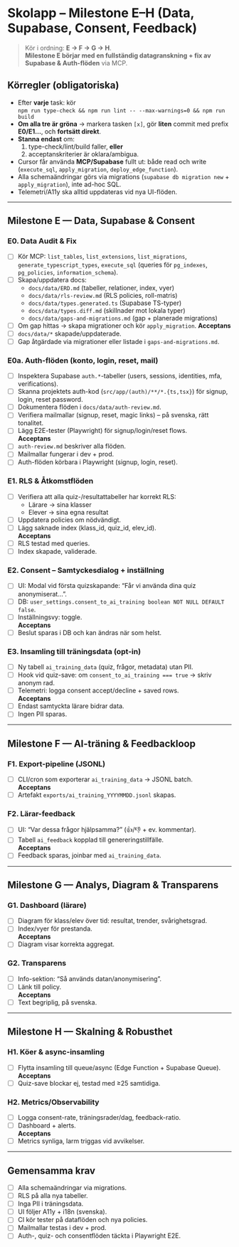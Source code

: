 # Skolapp – Milestone E–H (Data, Supabase, Consent, Feedback)

> Kör i ordning: **E → F → G → H**.  
> **Milestone E börjar med en fullständig datagranskning + fix av Supabase & Auth-flöden** via MCP.

## Körregler (obligatoriska)
- Efter **varje** task: kör  
  `npm run type-check && npm run lint -- --max-warnings=0 && npm run build`
- **Om alla tre är gröna** → markera tasken `[x]`, gör **liten** commit med prefix **E0/E1…**, och **fortsätt direkt**.
- **Stanna endast** om:
  1) type-check/lint/build faller, **eller**
  2) acceptanskriterier är oklara/ambigua.
- Cursor får använda **MCP/Supabase** fullt ut: både read och write (`execute_sql`, `apply_migration`, `deploy_edge_function`).
- Alla schemaändringar görs via migrations (`supabase db migration new` + `apply_migration`), inte ad-hoc SQL.
- Telemetri/A11y ska alltid uppdateras vid nya UI-flöden.

---

## Milestone E — Data, Supabase & Consent

### E0. Data Audit & Fix
- [ ] Kör MCP: `list_tables`, `list_extensions`, `list_migrations`, `generate_typescript_types`, `execute_sql` (queries för `pg_indexes`, `pg_policies`, `information_schema`).
- [ ] Skapa/uppdatera docs:  
  - `docs/data/ERD.md` (tabeller, relationer, index, vyer)  
  - `docs/data/rls-review.md` (RLS policies, roll-matris)  
  - `docs/data/types.generated.ts` (Supabase TS-typer)  
  - `docs/data/types.diff.md` (skillnader mot lokala typer)  
  - `docs/data/gaps-and-migrations.md` (gap + planerade migrations)
- [ ] Om gap hittas → skapa migrationer och kör `apply_migration`.
**Acceptans**
- [ ] `docs/data/*` skapade/uppdaterade.
- [ ] Gap åtgärdade via migrationer eller listade i `gaps-and-migrations.md`.

### E0a. Auth-flöden (konto, login, reset, mail)
- [ ] Inspektera Supabase `auth.*`-tabeller (users, sessions, identities, mfa, verifications).  
- [ ] Skanna projektets auth-kod (`src/app/(auth)/**/*.{ts,tsx}`) för signup, login, reset password.  
- [ ] Dokumentera flöden i `docs/data/auth-review.md`.  
- [ ] Verifiera mailmallar (signup, reset, magic links) – på svenska, rätt tonalitet.  
- [ ] Lägg E2E-tester (Playwright) för signup/login/reset flows.  
**Acceptans**  
- [ ] `auth-review.md` beskriver alla flöden.  
- [ ] Mailmallar fungerar i dev + prod.  
- [ ] Auth-flöden körbara i Playwright (signup, login, reset).

### E1. RLS & Åtkomstflöden
- [ ] Verifiera att alla quiz-/resultattabeller har korrekt RLS:  
  - Lärare → sina klasser  
  - Elever → sina egna resultat  
- [ ] Uppdatera policies om nödvändigt.  
- [ ] Lägg saknade index (klass_id, quiz_id, elev_id).  
**Acceptans**
- [ ] RLS testad med queries.  
- [ ] Index skapade, validerade.

### E2. Consent – Samtyckesdialog + inställning
- [ ] UI: Modal vid första quizskapande: “Får vi använda dina quiz anonymiserat…”.  
- [ ] DB: `user_settings.consent_to_ai_training boolean NOT NULL DEFAULT false`.  
- [ ] Inställningsvy: toggle.  
**Acceptans**
- [ ] Beslut sparas i DB och kan ändras när som helst.

### E3. Insamling till träningsdata (opt-in)
- [ ] Ny tabell `ai_training_data` (quiz, frågor, metadata) utan PII.  
- [ ] Hook vid quiz-save: om `consent_to_ai_training === true` → skriv anonym rad.  
- [ ] Telemetri: logga consent accept/decline + saved rows.  
**Acceptans**
- [ ] Endast samtyckta lärare bidrar data.  
- [ ] Ingen PII sparas.

---

## Milestone F — AI-träning & Feedbackloop

### F1. Export-pipeline (JSONL)
- [ ] CLI/cron som exporterar `ai_training_data` → JSONL batch.  
**Acceptans**
- [ ] Artefakt `exports/ai_training_YYYYMMDD.jsonl` skapas.

### F2. Lärar-feedback
- [ ] UI: “Var dessa frågor hjälpsamma?” (👍/👎 + ev. kommentar).  
- [ ] Tabell `ai_feedback` kopplad till genereringstillfälle.  
**Acceptans**
- [ ] Feedback sparas, joinbar med `ai_training_data`.

---

## Milestone G — Analys, Diagram & Transparens

### G1. Dashboard (lärare)
- [ ] Diagram för klass/elev över tid: resultat, trender, svårighetsgrad.  
- [ ] Index/vyer för prestanda.  
**Acceptans**
- [ ] Diagram visar korrekta aggregat.  

### G2. Transparens
- [ ] Info-sektion: “Så används datan/anonymisering”.  
- [ ] Länk till policy.  
**Acceptans**
- [ ] Text begriplig, på svenska.

---

## Milestone H — Skalning & Robusthet

### H1. Köer & async-insamling
- [ ] Flytta insamling till queue/async (Edge Function + Supabase Queue).  
**Acceptans**
- [ ] Quiz-save blockar ej, testad med ≥25 samtidiga.

### H2. Metrics/Observability
- [ ] Logga consent-rate, träningsrader/dag, feedback-ratio.  
- [ ] Dashboard + alerts.  
**Acceptans**
- [ ] Metrics synliga, larm triggas vid avvikelser.

---

## Gemensamma krav
- [ ] Alla schemaändringar via migrations.  
- [ ] RLS på alla nya tabeller.  
- [ ] Inga PII i träningsdata.  
- [ ] UI följer A11y + i18n (svenska).  
- [ ] CI kör tester på dataflöden och nya policies.  
- [ ] Mailmallar testas i dev + prod.  
- [ ] Auth-, quiz- och consentflöden täckta i Playwright E2E.